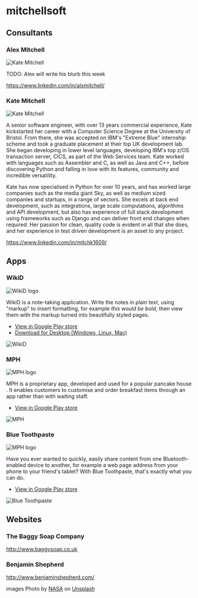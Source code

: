 # mitchellsoft

## Consultants

### Alex Mitchell

![Kate Mitchell](assets/images/alex_mitchell.jpg)

TODO: Alex will write his blurb this week

https://www.linkedin.com/in/alxmitchell/

### Kate Mitchell

![Kate Mitchell](assets/images/kate_mitchell.jpg)

A senior software engineer, with over 13 years commercial experience, Kate kickstarted her career with a Computer Science
Degree at the University of Bristol. From there, she was accepted on IBM's "Extreme Blue" internship scheme and took a
graduate placement at their top UK development lab. She began developing in lower level languages, developing IBM's top 
z/OS transaction server, CICS, as part of the Web Services team. Kate worked with languages such as Assembler and C, as 
well as Java and C++, before discovering Python and falling in love with its features, community and incredible 
versatility.

Kate has now specialised in Python for over 10 years, and has worked large companies such as the media giant Sky, as 
well as medium sized companies and startups, in a range of sectors. She excels at back end development, such as 
integrations, large scale computations, algorithms and API development, but also has experience of full stack 
development using frameworks such as Django and can deliver front end changes when required. Her passion for clean, 
quality code is evident in all that she does, and her experience in test driven development is an asset to any project.

https://www.linkedin.com/in/mitchk1609/

## Apps

### WikiD

![WikiD logo](assets/images/wikid_logo.jpg)

WikiD is a note-taking application. Write the notes in plain text, using "markup" to insert formatting, for example 
*this would be bold*, then view them with the markup turned into beautifully styled pages.

* [View in Google Play store](https://play.google.com/store/apps/details?id=uk.org.alexmitchell.wikid.android&hl=en&gl=US)
* [Download for Desktop (Windows, Linux, Mac)](http://www.mitchellsoft.co.uk/wikid/)

![WikiD](assets/images/wikid.jpg)

### MPH

![MPH logo](assets/images/mph_logo.jpg) 

MPH is a proprietary app, developed and used for a popular pancake house . It enables customers to customise and order breakfast 
items through an app rather than with waiting staff.

* [View in Google Play store](https://play.google.com/store/apps/details?id=uk.co.mitchellsoft.mph&hl=en&gl=US)

![MPH](assets/images/mph.jpg)

### Blue Toothpaste

![MPH logo](assets/images/blue_toothpaste_logo.jpg)

Have you ever wanted to quickly, easily share content from one Bluetooth-enabled device to another, for example a web 
page address from your phone to your friend's tablet? With Blue Toothpaste, that's exactly what you can do.

* [View in Google Play store](https://play.google.com/store/apps/details?id=uk.co.mitchellsoft.android.bluetoothpaste&hl=en&gl=US)

![Blue Toothpaste](assets/images/blue_toothpaste.jpg)


## Websites

### The Baggy Soap Company

http://www.baggysoap.co.uk

### Benjamin Shepherd

http://www.benjaminshepherd.com/


images
<span>Photo by <a href="https://unsplash.com/@nasa?utm_source=unsplash&amp;utm_medium=referral&amp;utm_content=creditCopyText">NASA</a> on <a href="https://unsplash.com/s/photos/code?utm_source=unsplash&amp;utm_medium=referral&amp;utm_content=creditCopyText">Unsplash</a></span>
